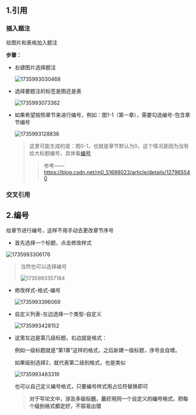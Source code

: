 ## 1.引用

### 插入题注

给图片和表格加入题注

**步骤：**

- 右键图片选择题注

  ![1735993030468](word.assets/1735993030468.png)

- 选择要题注的标签是图还是表

  ![1735993073362](word.assets/1735993073362.png)

- 如果希望按照章节来进行编号，例如：图1-1（第一章），需要勾选编号-包含章节编号

  ![1735993128836](word.assets/1735993128836.png)

  > 这里可能生成的是：图0-1，也就是章节默认为0，这个情况是因为没有给大标题编号，具体看[编号](#编号)
  >
  > > 参考——https://blog.csdn.net/m0_51698023/article/details/127965540

### 交叉引用



## 2.<a name=编号>编号</a>

给章节进行编号，这样不用手动去更改章节序号

- 首先选择一个标题，点击修改样式

![1735993306176](word.assets/1735993306176.png)

> 当然也可以选择编号
>
> ![1735993357184](word.assets/1735993357184.png)

- 修改样式-格式-编号

  ![1735993396069](word.assets/1735993396069.png)

- 自定义列表-左边选择一个类型-自定义

  ![1735993428152](word.assets/1735993428152.png)

- 这里左边是第几级标题，右边就是格式：

  例如一级标题就是“第1章”这样的格式，之后新建一级标题，序号会自增。

  如果级别选择2，就代表第二级别格式，也是类似

  ![1735993483319](word.assets/1735993483319.png)

  也可以自己定义编号格式，只要编号样式用占位符替换即可

  > **对于写论文中，涉及多级标题，最好用同一个自定义的编号格式，把每个级别格式都定好，不容易出错**

  